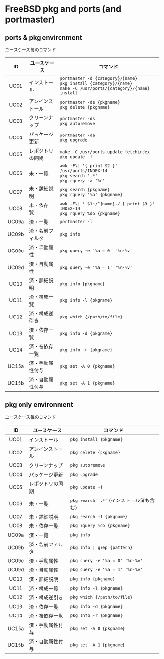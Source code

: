# FreeBSD pkg and ports (and portmaster)

## ports & pkg environment

ユースケース毎のコマンド

ID    | ユースケース    | コマンド
:----:|-----------------|--------------------------------------------------------------
UC01  |インストール     | `portmaster -d {category}/{name}` <br> `pkg install {category}/{name}` <br> `make -C /usr/ports/{category}/{name} install`
UC02  |アンインストール | `portmaster -de {pkgname}` <br> `pkg delete {pkgname}`
UC03  |クリーンナップ   | `portmaster -ds` <br> `pkg autoremove`
UC04  |パッケージ更新   | `portmaster -da` <br> `pkg upgrade`
UC05  |レポジトリの同期 | `make -C /usr/ports update fetchindex` <br> `pkg update -f`
UC06  |未・一覧         | `awk -F\\| '{ print $2 }' /usr/ports/INDEX-14` <br> `pkg search '.*'` <br> `pkg rquery -a '%o'`
UC07  |未・詳細説明     | `pkg search {pkgname}` <br> `pkg rquery '%o' {pkgname}`
UC08  |未・依存一覧     | `awk -F\\| ' $1~/^{name}-/ { print $9 }' INDEX-14` <br> `pkg rquery %do {pkgname}`
UC09a |済・一覧         | `portmaster -l` 
UC09b |済・名前フィルタ | `pkg info`
UC09c |済・手動属性     | `pkg query -e '%a = 0' '%n-%v'`
UC09d |済・自動属性     | `pkg query -e '%a = 1' '%n-%v'`
UC10  |済・詳細説明     | `pkg info {pkgname}`
UC11  |済・構成一覧     | `pkg info -l {pkgname}`
UC12  |済・構成逆引き   | `pkg which {/path/to/file}`
UC13  |済・依存一覧     | `pkg info -d {pkgname}`
UC14  |済・被依存一覧   | `pkg info -r {pkgname}`
UC15a |済・手動属性付与 | `pkg set -A 0 {pkgname}`
UC15b |済・自動属性付与 | `pkg set -A 1 {pkgname}`

## pkg only environment

ユースケース毎のコマンド

ID    | ユースケース    | コマンド
:----:|-----------------|--------------------------------------------------------------
UC01  |インストール     | `pkg install {pkgname}`
UC02  |アンインストール | `pkg delete {pkgname}`
UC03  |クリーンナップ   | `pkg autoremove`
UC04  |パッケージ更新   | `pkg upgrade`
UC05  |レポジトリの同期 | `pkg update -f`
UC06  |未・一覧         | `pkg search '.*'` (インストール済も含む)
UC07  |未・詳細説明     | `pkg search -f {pkgname}`
UC08  |未・依存一覧     | `pkg rquery %do {pkgname}`
UC09a |済・一覧         | `pkg info`
UC09b |済・名前フィルタ | `pkg info \| grep {pattern}`
UC09c |済・手動属性     | `pkg query -e '%a = 0' '%n-%v'`
UC09d |済・自動属性     | `pkg query -e '%a = 1' '%n-%v'`
UC10  |済・詳細説明     | `pkg info {pkgname}`
UC11  |済・構成一覧     | `pkg info -l {pkgname}`
UC12  |済・構成逆引き   | `pkg which {/path/to/file}`
UC13  |済・依存一覧     | `pkg info -d {pkgname}`
UC14  |済・被依存一覧   | `pkg info -r {pkgname}`
UC15a |済・手動属性付与 | `pkg set -A 0 {pkgname}`
UC15b |済・自動属性付与 | `pkg set -A 1 {pkgname}`
